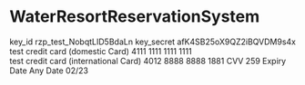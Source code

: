 # WaterResortReservationSystem
key_id							rzp_test_NobqtLID5BdaLn	
key_secret						afK4SB25oX9QZ2iBQVDM9s4x	
test credit card (domestic Card)			4111 1111 1111 1111 	
test credit card (international Card)			4012 8888 8888 1881	
CVV							259	
Expiry Date						Any Date	02/23



